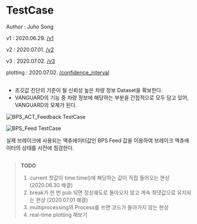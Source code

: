 # TestCase

Author : Juho Song

v1 : 2020.06.29. [/v1](https://github.com/shinkansan/ARTIV/blob/master/integraedSW/VANGUARD%20(Self-Diagnosis%20protocol)/TestCase/TestCase(v1).py)

v2 : 2020.07.01. [/v2](https://github.com/shinkansan/ARTIV/blob/master/integraedSW/VANGUARD%20(Self-Diagnosis%20protocol)/TestCase/TestCase(v2).py)

v3 : 2020.07.02. [/v3](https://github.com/shinkansan/ARTIV/blob/master/integraedSW/VANGUARD%20(Self-Diagnosis%20protocol)/TestCase/TestCase(v3).py)

plotting : 2020.07.02. [/confidence_interval](https://github.com/shinkansan/ARTIV/blob/master/integraedSW/VANGUARD%20(Self-Diagnosis%20protocol)/TestCase/confidence_interval.py)

##

* 초깃값 진단의 기준이 될 신뢰성 높은 차량 정보 Dataset을 확보한다.
* VANGUARD의 기능 중 차량 정보에 해당하는 부분을 간접적으로 모두 담고 있어, VANGUARD의 모체가 된다.

![BPS_ACT_Feedback TestCase](https://user-images.githubusercontent.com/59792475/86363993-94827680-bcb2-11ea-83f9-386a1edf9338.png)

![BPS_Feed TestCase](https://user-images.githubusercontent.com/59792475/86364006-99472a80-bcb2-11ea-8f8f-fa87bf1637c1.png)

실제 브레이크에 사용되는 액츄에이터값인 BPS Feed 값을 이용하여 브레이크 엑츄에이터의 상태를 사전에 점검한다.

##

> **TODO**   
> 1. current 첫값이 time.time()에 해당하는 값이 직접 들어오는 현상 (2020.06.30 해결)
> 2. break가 한 번 pub 되면 정상궤도로 돌아오지 않고 계속 최댓값으로 유지되는 현상 (2020.07.01 해결)
> 3. multiprocessing의 Process를 쓰면 코드가 돌아가지 않는 현상
> 4. real-time plotting 해보기
